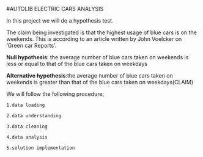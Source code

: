 #AUTOLIB ELECTRIC CARS ANALYSIS

In this project we will do a hypothesis test. 


The claim being investigated is that the highest usage of blue cars is on the weekends. This is according to an article written by John Voelcker on ‘Green car Reports’.

**Null hypothesis**: the average number of blue cars taken on weekends is less or equal to that of the blue cars taken on weekdays


**Alternative hypothesis**:the average number of blue cars taken on weekends is greater than that of the blue cars taken on weekdays(CLAIM)



We will follow the following procedure;


    1.data loading

    2.data understanding 

    3.data cleaning 

    4.data analysis

    5.solution implementation
